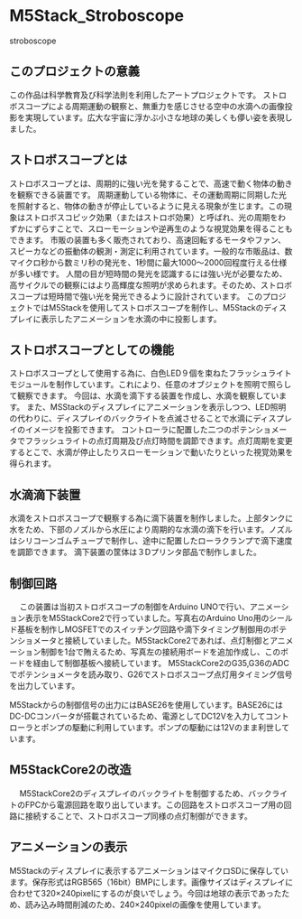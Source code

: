 # M5Stack_Stroboscope
stroboscope

## このプロジェクトの意義

この作品は科学教育及び科学法則を利用したアートプロジェクトです。
ストロボスコープによる周期運動の観察と、無重力を感じさせる空中の水滴への画像投影を実現しています。広大な宇宙に浮かぶ小さな地球の美しくも儚い姿を表現しました。

## ストロボスコープとは

ストロボスコープとは、周期的に強い光を発することで、高速で動く物体の動きを観察できる装置です。 周期運動している物体に、その運動周期に同期した光を照射すると、物体の動きが停止しているように見える現象が生じます。この現象はストロボスコピック効果（またはストロボ効果）と呼ばれ、光の周期をわずかにずらすことで、スローモーションや逆再生のような視覚効果を得ることもできます。 市販の装置も多く販売されており、高速回転するモータやファン、スピーカなどの振動体の観測・測定に利用されています。一般的な市販品は、数マイクロ秒から数ミリ秒の発光を、1秒間に最大1000〜2000回程度行える仕様が多い様です。 人間の目が短時間の発光を認識するには強い光が必要なため、高サイクルでの観察にはより高輝度な照明が求められます。そのため、ストロボスコープは短時間で強い光を発光できるように設計されています。 このプロジェクトではM5Stackを使用してストロボスコープを制作し、M5Stackのディスプレイに表示したアニメーションを水滴の中に投影します。

## ストロボスコープとしての機能
ストロボスコープとして使用する為に、白色LED９個を束ねたフラッシュライトモジュールを制作しています。これにより、任意のオブジェクトを照明で照らして観察できます。
今回は、水滴を滴下する装置を作成し、水滴を観察しています。
また、MSStackのディスプレイにアニメーションを表示しつつ、LED照明の代わりに、ディスプレイのバックライトを点滅させることで水滴にディスプレイのイメージを投影できます。
コントローラに配置した二つのポテンショメータでフラッシュライトの点灯周期及び点灯時間を調節できます。点灯周期を変更するとこで、水滴が停止したりスローモーションで動いたりといった視覚効果を得られます。

## 水滴滴下装置

水滴をストロボスコープで観察する為に滴下装置を制作しました。上部タンクに水をため、下部のノズルから水圧により周期的な水滴の滴下を行います。ノズルはシリコーンゴムチューブで制作し、途中に配置したローラクランプで滴下速度を調節できます。
滴下装置の筐体は３Dプリンタ部品で制作しました。

## 制御回路
　
この装置は当初ストロボスコープの制御をArduino UNOで行い、アニメーション表示をM5StackCore2で行っていました。写真右のArduino Uno用のシールド基板を制作しMOSFETでのスイッチング回路や滴下タイミング制御用のポテンショメータと接続していました。M5StackCore2であれば、点灯制御とアニメーション制御を1台で賄えるため、写真左の接続用ボードを追加作成し、このボードを経由して制御基板へ接続しています。
M5StackCore2のG35,G36のADCでポテンショメータを読み取り、G26でストロボスコープ点灯用タイミング信号を出力しています。

M5Stackからの制御信号の出力にはBASE26を使用しています。BASE26にはDC-DCコンバータが搭載されているため、電源としてDC12Vを入力してコントローラとポンプの駆動に利用しています。ポンプの駆動には12Vのまま利世しています。

## M5StackCore2の改造
　
M5StackCore2のディスプレイのバックライトを制御するため、バックライトのFPCから電源回路を取り出しています。この回路をストロボスコープ用の回路に接続することで、ストロボスコープ同様の点灯制御ができます。



## アニメーションの表示

M5Stackのディスプレイに表示するアニメーションはマイクロSDに保存しています。保存形式はRGB565（16bit）BMPにします。画像サイズはディスプレイに合わせて320×240pixelにするのが良いでしょう。今回は地球の表示であったため、読み込み時間削減のため、240×240pixelの画像を使用しています。